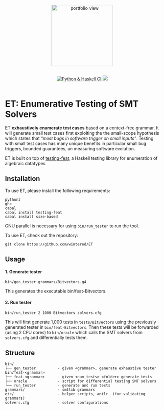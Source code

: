 <p align="center">
    <a><img width="200" alt="portfolio_view" align="center" src="https://wintered.github.io/img/ET/Logo/PNG/logo.png"></a>
</p>
<br />
<div align="center">
    <a href="https://github.com/wintered/ET/actions/workflows/ci.yml">
        <img src="https://github.com/wintered/ET/actions/workflows/ci.yml/badge.svg" alt="Python & Haskell CI" />
    </a>
    <a href="https://opensource.org/licenses/MIT" alt="License">
        <img src="https://img.shields.io/badge/License-MIT-yellow.svg" />
    </a>
</div>
<br>

ET: Enumerative Testing of SMT Solvers
==============================================
ET **exhaustively enumerate test cases** based on a context-free grammar.  It will generate small test cases first exploiting the
the small-scope hypothesis which states that *"most bugs in software trigger on small inputs"*. Testing with small test cases has many unique benefits
in particular small bug triggers, bounded guarantees, an measuring software evolution. 

ET is built on top of <a href="https://hackage.haskell.org/package/testing-feat">testing-feat</a>, a Haskell testing library for enumeration of algebraic datatypes.

## Installation 

To use ET, please install the following requirements:  

```
python3
ghc
cabal
cabal install testing-feat 
cabal install size-based
```
GNU parallel is necessary for using `bin/run_tester` to run the tool.     

To use ET, check out the repository:
```
git clone https://github.com/wintered/ET
```

## Usage

#### 1. Generate tester

```
bin/gen_tester grammars/Bitvectors.g4
```

This generates the executable bin/feat-Bitvectors.

#### 2. Run tester 

```
bin/run_tester 2 1000 Bitvectors solvers.cfg 
```

This will first generate 1,000 tests in `tests/Bitvectors` using the previously generated tester in `bin/feat-Bitvectors`.
Then these tests will be forwarded (using 2 CPU cores) to `bin/oracle` which calls 
the SMT solvers from `solvers.cfg` and differentially tests them.  

## Structure 
```
bin/
├── gen_tester          - given <grammar>, generate exhaustive tester bin/feat-<grammar>    
├── feat-<grammar>      - given <num_tests> <folder> generate tests    
├── oracle              - script for differential testing SMT solvers   
└── run_tester          - generate and run tests
grammars/               - smtlib grammars
etc/                    - helper scripts, antlr  (for validating grammars)
solvers.cfg             - solver configurations
```



